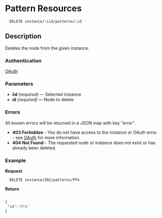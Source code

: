 # Pattern Resources

```
  DELETE instance/:iid/patterns/:id
```

## Description

Deletes the node from the given instance.

### Authentication

[OAuth](https://github.com/userevents/charon)

### Parameters

- **iid** _(required)_ — Selected instance
- **id** _(required)_ — Node to delete

### Errors

All known errors will be returned in a JSON map with key "error".

- **403 Forbidden** - You do not have access to the instance or OAuth error - see [OAuth](https://github.com/userevents/charon) for more information.
- **404 Not Found** - The requested node or instance does not exist or has already been deleted.

### Example

**Request**

```
  DELETE instance/IN1/patterns/PT4
```

**Return**

```json

{
 "id":"PT4"
}

```
